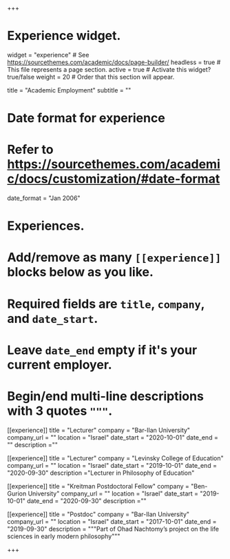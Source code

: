 +++
# Experience widget.
widget = "experience"  # See https://sourcethemes.com/academic/docs/page-builder/
headless = true  # This file represents a page section.
active = true  # Activate this widget? true/false
weight = 20  # Order that this section will appear.

title = "Academic Employment"
subtitle = ""

# Date format for experience
#   Refer to https://sourcethemes.com/academic/docs/customization/#date-format
date_format = "Jan 2006"

# Experiences.
#   Add/remove as many `[[experience]]` blocks below as you like.
#   Required fields are `title`, `company`, and `date_start`.
#   Leave `date_end` empty if it's your current employer.
#   Begin/end multi-line descriptions with 3 quotes `"""`.
[[experience]]
  title = "Lecturer"
  company = "Bar-Ilan University"
  company_url = ""
  location = "Israel"
  date_start = "2020-10-01"
  date_end = ""
  description =""

[[experience]]
  title = "Lecturer"
  company = "Levinsky College of Education"
  company_url = ""
  location = "Israel"
  date_start = "2019-10-01"
  date_end = "2020-09-30"
  description ="Lecturer in Philosophy of Education"

[[experience]]
  title = "Kreitman Postdoctoral Fellow"
  company = "Ben-Gurion University"
  company_url = ""
  location = "Israel"
  date_start = "2019-10-01"
  date_end = "2020-09-30"
  description =""

[[experience]]
  title = "Postdoc"
  company = "Bar-Ilan University"
  company_url = ""
  location = "Israel"
  date_start = "2017-10-01"
  date_end = "2019-09-30"
  description = """Part of Ohad Nachtomy’s project on the life sciences in early modern philosophy"""

+++
